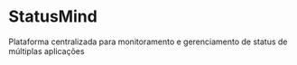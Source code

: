 # StatusMind
Plataforma centralizada para monitoramento e gerenciamento de status de múltiplas aplicações
